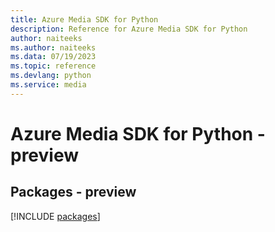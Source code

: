 ```yaml
---
title: Azure Media SDK for Python
description: Reference for Azure Media SDK for Python
author: naiteeks
ms.author: naiteeks
ms.data: 07/19/2023
ms.topic: reference
ms.devlang: python
ms.service: media
---
```

# Azure Media SDK for Python - preview
## Packages - preview
[!INCLUDE [packages](media-index.md)]